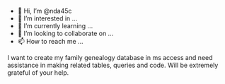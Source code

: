 - 👋 Hi, I’m @nda45c
- 👀 I’m interested in ...
- 🌱 I’m currently learning ...
- 💞️ I’m looking to collaborate on ...
- 📫 How to reach me ...

<!---
nda45c/nda45c is a ✨ special ✨ repository because its `README.md` (this file) appears on your GitHub profile.
You can click the Preview link to take a look at your changes.
--->
I want to create my family genealogy database in ms access and need assistance in making related tables, queries and code. Will be extremely grateful of your help.
